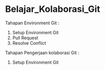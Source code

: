 # Belajar_Kolaborasi_Git

Tahapan Environment Git :
1. Setup Environment Git
2. Pull Request
3. Resolve Conflict

Tahapan Pengerjaan kolaborasi Git :
1. Setup Environment Git

